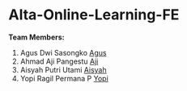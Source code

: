 # Alta-Online-Learning-FE

**Team Members:**

1. Agus Dwi Sasongko [Agus](https://github.com/agusdwis)
2. Ahmad Aji Pangestu [Aji](https://github.com/ahmadajip55)
3. Aisyah Putri Utami [Aisyah](https://github.com/aisyah697)
4. Yopi Ragil Permana P [Yopi](https://github.com/YopiRagil)
